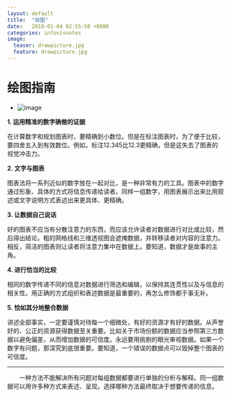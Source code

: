 ```yaml
---
layout: default
title:  "绘图"
date:   2018-01-04 02:55:50 +0800
categories: infovisnotes
image:
  teaser: drawpicture.jpg
  feature: drawpicture.jpg
---
```

# 绘图指南

- ![image](https://Huangj0830.github.io/images/drawpicture.jpg)

**1. 运用精准的数字确凿的证据**

在计算数字和规划图表时，要精确到小数位。但是在标注图表时，为了便于比较，要四舍五入到有效数位。例如，标注12.345比12.3更精确，但是这失去了图表的视觉冲击力。

**2. 文字与图表**

图表法将一系列近似的数字放在一起对比，是一种非常有力的工具。图表中的数字通过形象、具体的方式将信息传递给读者。同样一组数字，用图表展示出来比用叙述或文字说明方式表述出来更具体、更精确。

**3. 让数据自己说话**

好的图表不应当有分散注意力的东西，而应该允许读者对数据进行对比或比较，然后得出结论。粗的网格线和三维透视图会遮掩数据，并转移读者对内容的注意力。相反，简洁的图表则让读者将注意力集中在数据上。要知道，数据才是故事的主角。

**4. 进行恰当的比较**

相同的数字传递不同的信息对数据进行筛选和编辑，以保持其连贯性以及与信息的相关性。用正确的方式组织和表述数据是最重要的，再怎么修饰都于事无补。

**5. 恰如其分地整合数据**

讲述全部事实，一定要谨慎对待每一个细微处，有好的资源才有好的数据。从声誉好的、公正的资源获得数据至关重要。比如关于市场份额的数据应当参照第三方数据以避免偏差，从而增加数据的可信度。永远要用挑剔的眼光审视数据。如果一个数字有问题，那深究到底很重要。要知道，一个错误的数据点可以毁掉整个图表的可信度。


---

　　一种方法不能解决所有问题对每组数据都要进行单独的分析与解释。同一组数据可以用许多种方式来表述、呈现。选择哪种方法最终取决于想要传递的信息。
